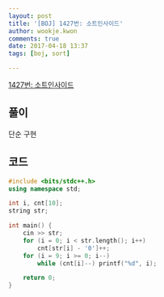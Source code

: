 ```yaml
---
layout: post
title: '[BOJ] 1427번: 소트인사이드'
author: wookje.kwon
comments: true
date: 2017-04-18 13:37
tags: [boj, sort]

---
```


[1427번: 소트인사이드](https://www.acmicpc.net/problem/1427)

## 풀이

단순 구현

## 코드

```cpp
#include <bits/stdc++.h>
using namespace std;

int i, cnt[10];
string str;

int main() {
	cin >> str;
	for (i = 0; i < str.length(); i++)
		cnt[str[i] - '0']++;
	for (i = 9; i >= 0; i--)
		while (cnt[i]--) printf("%d", i);

	return 0;
}
```
